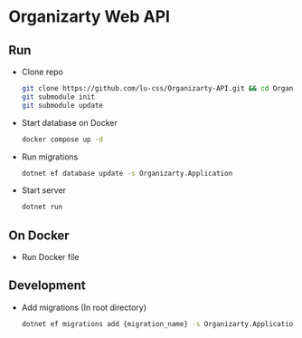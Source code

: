 # Organizarty Web API

## Run

- Clone repo
    ```sh
    git clone https://github.com/lu-css/Organizarty-API.git && cd Organizarty-API
    git submodule init
    git submodule update
    ```

- Start database on Docker
    ```sh
    docker compose up -d 
    ```

- Run migrations
    ```sh
    dotnet ef database update -s Organizarty.Application
    ```

- Start server
    ```sh
    dotnet run
    ```

## On Docker
- Run Docker file

## Development

- Add migrations (In root directory)

    ```sh
    dotnet ef migrations add {migration_name} -s Organizarty.Application -p Organizarty.Infra
    ```

